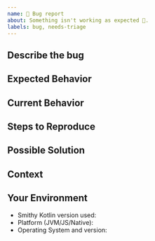 ```yaml
---
name: 🐛 Bug report
about: Something isn't working as expected 🤔.
labels: bug, needs-triage
---
```


## Describe the bug
<!--- A clear and concise description of what the bug is -->

## Expected Behavior
<!--- Tell us what should happen -->

## Current Behavior
<!--- Tell us what happens instead of the expected behavior -->

<!--- Include full errors, uncaught exceptions, stack traces, and relevant logs -->
<!--- If service responses are relevant, please include wirelogs (after removing any sensitive content!) -->

## Steps to Reproduce
<!--- If possible, provide a self-contained, concise snippet of code that can be used to reproduce the issue -->
<!--- For more complex issues provide a repo with the smallest sample that reproduces the bug -->
<!--- Avoid including business logic or unrelated code, it makes diagnosis more difficult -->

## Possible Solution
<!--- Not required, but suggest a fix/reason for the bug -->

## Context
<!--- How has this issue affected you? What are you trying to accomplish? -->
<!--- Providing context helps us come up with a solution that is most useful in the real world -->

## Your Environment
<!--- Include as many relevant details about the environment where the bug was discovered -->
* Smithy Kotlin version used:
* Platform (JVM/JS/Native):
* Operating System and version:
